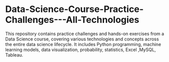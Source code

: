 # Data-Science-Course-Practice-Challenges---All-Technologies
This repository contains practice challenges and hands-on exercises from a Data Science course, covering various technologies and concepts across the entire data science lifecycle. It includes Python programming, machine learning models, data visualization, probability, statistics, Excel ,MySQL, Tableau.

